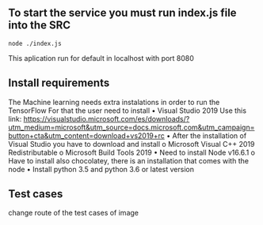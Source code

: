 ## To start the service you must run index.js file into the SRC

`node ./index.js`

This aplication run for default in localhost with port 8080

## Install requirements

The Machine learning needs extra instalations in order to run the TensorFlow
For that the user need to install
• Visual Studio 2019
Use this link:
https://visualstudio.microsoft.com/es/downloads/?utm_medium=microsoft&utm_source=docs.microsoft.com&utm_campaign=button+cta&utm_content=download+vs2019+rc
• After the installation of Visual Studio you have to download and install
o Microsoft Visual C++ 2019 Redistributable
o Microsoft Build Tools 2019
• Need to install Node v16.6.1
o Have to install also chocolatey, there is an installation that comes with the node
• Install python 3.5 and python 3.6 or latest version

## Test cases

change route of the test cases of image
